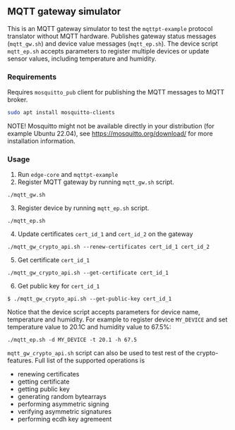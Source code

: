 ## MQTT gateway simulator

This is an MQTT gateway simulator to test the `mqttpt-example` protocol translator without MQTT hardware. Publishes gateway status messages (`mqtt_gw.sh`) and device value messages (`mqtt_ep.sh`). The device script `mqtt_ep.sh` accepts parameters to register multiple devices or update sensor values, including temperature and humidity.

### Requirements
Requires `mosquitto_pub` client for publishing the MQTT messages to MQTT broker.
```bash
sudo apt install mosquitto-clients
```

NOTE! Mosquitto might not be available directly in your distribution (for example Ubuntu 22.04),
see https://mosquitto.org/download/ for more installation information.

### Usage
1. Run `edge-core` and `mqttpt-example`
2. Register MQTT gateway by running `mqtt_gw.sh` script.

```
./mqtt_gw.sh
```


3. Register device by running `mqtt_ep.sh` script.

```
./mqtt_ep.sh
```

4. Update certificates `cert_id_1` and `cert_id_2` on the gateway

```
./mqtt_gw_crypto_api.sh --renew-certificates cert_id_1 cert_id_2
```


5. Get certificate `cert_id_1`

```
./mqtt_gw_crypto_api.sh --get-certificate cert_id_1
```


6. Get public key for `cert_id_1`

```
$ ./mqtt_gw_crypto_api.sh --get-public-key cert_id_1
```


Notice that the device script accepts parameters for device name, temperature and humidity. For example to register device `MY_DEVICE` and set temperature value to 20.1C and humidity value to 67.5%:

```
./mqtt_ep.sh -d MY_DEVICE -t 20.1 -h 67.5
```


`mqtt_gw_crypto_api.sh` script can also be used to test rest of the crypto-features. Full list of the supported operations is

 * renewing certificates
 * getting certificate
 * getting public key
 * generating random bytearrays
 * performing asymmetric signing
 * verifying asymmetric signatures
 * performing ecdh key agremeent
